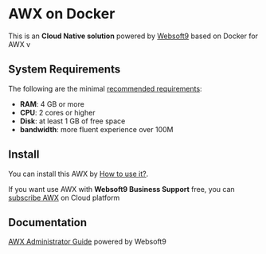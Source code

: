 # AWX on Docker  

This is an **Cloud Native solution** powered by [Websoft9](https://www.websoft9.com) based on Docker for AWX v

## System Requirements

The following are the minimal [recommended requirements](https://github.com/awx/docker#recommended-system-requirements):

* **RAM**: 4 GB or more
* **CPU**: 2 cores or higher
* **Disk**: at least 1 GB of free space
* **bandwidth**: more fluent experience over 100M  

## Install

You can install this AWX by [How to use it?](https://github.com/Websoft9/docker-library#how-to-use-it).   

If you want use AWX with **Websoft9 Business Support** free, you can [subscribe AWX](https://www.websoft9.com/apps) on Cloud platform

## Documentation

[AWX Administrator Guide](https://support.websoft9.com/docs/awx) powered by Websoft9
